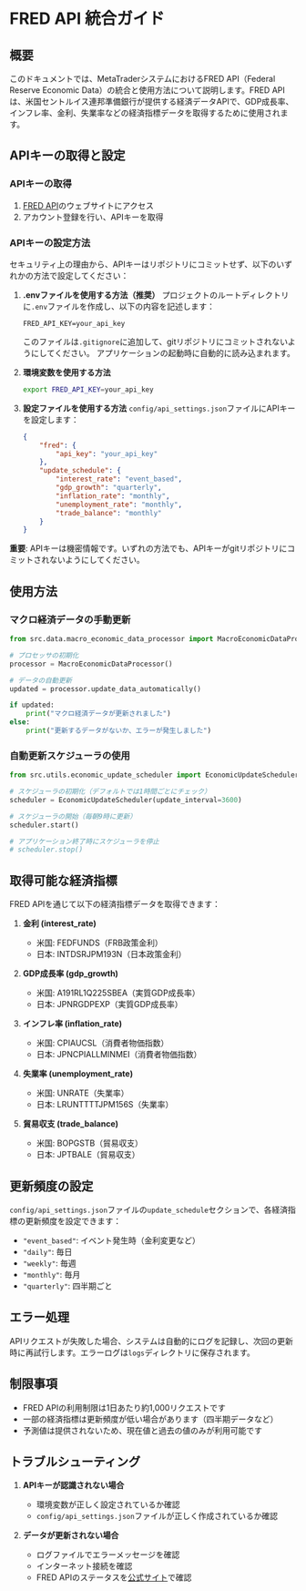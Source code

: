 # FRED API 統合ガイド

## 概要
このドキュメントでは、MetaTraderシステムにおけるFRED API（Federal Reserve Economic Data）の統合と使用方法について説明します。FRED APIは、米国セントルイス連邦準備銀行が提供する経済データAPIで、GDP成長率、インフレ率、金利、失業率などの経済指標データを取得するために使用されます。

## APIキーの取得と設定

### APIキーの取得
1. [FRED API](https://fred.stlouisfed.org/docs/api/api_key.html)のウェブサイトにアクセス
2. アカウント登録を行い、APIキーを取得

### APIキーの設定方法
セキュリティ上の理由から、APIキーはリポジトリにコミットせず、以下のいずれかの方法で設定してください：

1. **.envファイルを使用する方法（推奨）**
   プロジェクトのルートディレクトリに`.env`ファイルを作成し、以下の内容を記述します：
   ```
   FRED_API_KEY=your_api_key
   ```
   
   このファイルは`.gitignore`に追加して、gitリポジトリにコミットされないようにしてください。
   アプリケーションの起動時に自動的に読み込まれます。

2. **環境変数を使用する方法**
   ```bash
   export FRED_API_KEY=your_api_key
   ```

3. **設定ファイルを使用する方法**
   `config/api_settings.json`ファイルにAPIキーを設定します：
   ```json
   {
       "fred": {
           "api_key": "your_api_key"
       },
       "update_schedule": {
           "interest_rate": "event_based",
           "gdp_growth": "quarterly",
           "inflation_rate": "monthly",
           "unemployment_rate": "monthly",
           "trade_balance": "monthly"
       }
   }
   ```

**重要**: APIキーは機密情報です。いずれの方法でも、APIキーがgitリポジトリにコミットされないようにしてください。

## 使用方法

### マクロ経済データの手動更新

```python
from src.data.macro_economic_data_processor import MacroEconomicDataProcessor

# プロセッサの初期化
processor = MacroEconomicDataProcessor()

# データの自動更新
updated = processor.update_data_automatically()

if updated:
    print("マクロ経済データが更新されました")
else:
    print("更新するデータがないか、エラーが発生しました")
```

### 自動更新スケジューラの使用

```python
from src.utils.economic_update_scheduler import EconomicUpdateScheduler

# スケジューラの初期化（デフォルトでは1時間ごとにチェック）
scheduler = EconomicUpdateScheduler(update_interval=3600)

# スケジューラの開始（毎朝9時に更新）
scheduler.start()

# アプリケーション終了時にスケジューラを停止
# scheduler.stop()
```

## 取得可能な経済指標

FRED APIを通じて以下の経済指標データを取得できます：

1. **金利 (interest_rate)**
   - 米国: FEDFUNDS（FRB政策金利）
   - 日本: INTDSRJPM193N（日本政策金利）

2. **GDP成長率 (gdp_growth)**
   - 米国: A191RL1Q225SBEA（実質GDP成長率）
   - 日本: JPNRGDPEXP（実質GDP成長率）

3. **インフレ率 (inflation_rate)**
   - 米国: CPIAUCSL（消費者物価指数）
   - 日本: JPNCPIALLMINMEI（消費者物価指数）

4. **失業率 (unemployment_rate)**
   - 米国: UNRATE（失業率）
   - 日本: LRUNTTTTJPM156S（失業率）

5. **貿易収支 (trade_balance)**
   - 米国: BOPGSTB（貿易収支）
   - 日本: JPTBALE（貿易収支）

## 更新頻度の設定

`config/api_settings.json`ファイルの`update_schedule`セクションで、各経済指標の更新頻度を設定できます：

- `"event_based"`: イベント発生時（金利変更など）
- `"daily"`: 毎日
- `"weekly"`: 毎週
- `"monthly"`: 毎月
- `"quarterly"`: 四半期ごと

## エラー処理

APIリクエストが失敗した場合、システムは自動的にログを記録し、次回の更新時に再試行します。エラーログは`logs`ディレクトリに保存されます。

## 制限事項

- FRED APIの利用制限は1日あたり約1,000リクエストです
- 一部の経済指標は更新頻度が低い場合があります（四半期データなど）
- 予測値は提供されないため、現在値と過去の値のみが利用可能です

## トラブルシューティング

1. **APIキーが認識されない場合**
   - 環境変数が正しく設定されているか確認
   - `config/api_settings.json`ファイルが正しく作成されているか確認

2. **データが更新されない場合**
   - ログファイルでエラーメッセージを確認
   - インターネット接続を確認
   - FRED APIのステータスを[公式サイト](https://fred.stlouisfed.org/)で確認
